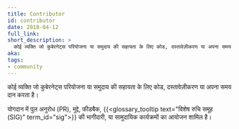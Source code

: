 ```yaml
---
title: Contributor
id: contributor
date: 2018-04-12
full_link: 
short_description: >
  कोई व्यक्ति जो कुबेरनेट्स परियोजना या समुदाय की सहायता के लिए कोड, दस्तावेज़ीकरण या अपना समय दान करता है।
aka: 
tags:
- community
---
```

 कोई व्यक्ति जो कुबेरनेट्स परियोजना या समुदाय की सहायता के लिए कोड, दस्तावेज़ीकरण या अपना समय दान करता है।

<!--more--> 

योगदान में पुल अनुरोध (PR), मुद्दे, फीडबैक, {{<glossary_tooltip text="विशेष रुचि समूह (SIG)" term_id="sig">}} की भागीदारी, या सामुदायिक कार्यक्रमों का आयोजन शामिल है।